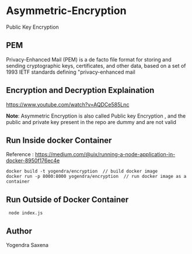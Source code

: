 # Asymmetric-Encryption
Public Key Encryption


## PEM
Privacy-Enhanced Mail (PEM) is a de facto file format for storing and sending cryptographic keys, certificates, and other data, based on a set of 1993 IETF standards defining "privacy-enhanced mail

## Encryption and Decryption Explaination
https://www.youtube.com/watch?v=AQDCe585Lnc

<b>Note</b>: Asymmetric Encryption is also called Public key Encryption , and the public and private key present in the repo are dummy and are not valid

## Run Inside docker Container
Reference : https://medium.com/@uix/running-a-node-application-in-docker-8950f176ec4e
```
docker build -t yogendra/encryption  // build docker image
docker run -p 8000:8000 yogendra/encryption  // run docker image as a container
```

## Run Outside of Docker Container

` node index.js`

## Author
Yogendra Saxena
